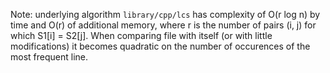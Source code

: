 Note: underlying algorithm `library/cpp/lcs` has complexity of O(r log n) by time and O(r) of additional memory, where r is the number of pairs (i, j) for which S1[i] = S2[j]. When comparing file with itself (or with little modifications) it becomes quadratic on the number of occurences of the most frequent line.
